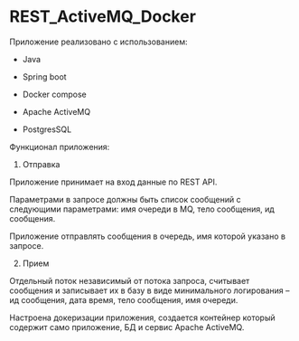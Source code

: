# REST_ActiveMQ_Docker
Приложение реализовано с использованием:

- Java

- Spring boot

- Docker compose

- Apache ActiveMQ

- PostgresSQL

Функционал приложения:

1. Отправка

Приложение принимает на вход данные по REST API.

Параметрами в запросе должны быть список сообщений с следующими параметрами: имя очереди в MQ, тело сообщения, ид сообщения.

Приложение отправлять сообщения в очередь, имя которой указано в запросе.

2. Прием

Отдельный поток независимый от потока запроса, считывает сообщения и записывает их в базу в виде минимального логирования – ид сообщения, дата время, тело сообщения, имя очереди.


Настроена  докеризации приложения, создается контейнер который содержит само приложение, БД  и сервис Apache ActiveMQ.
